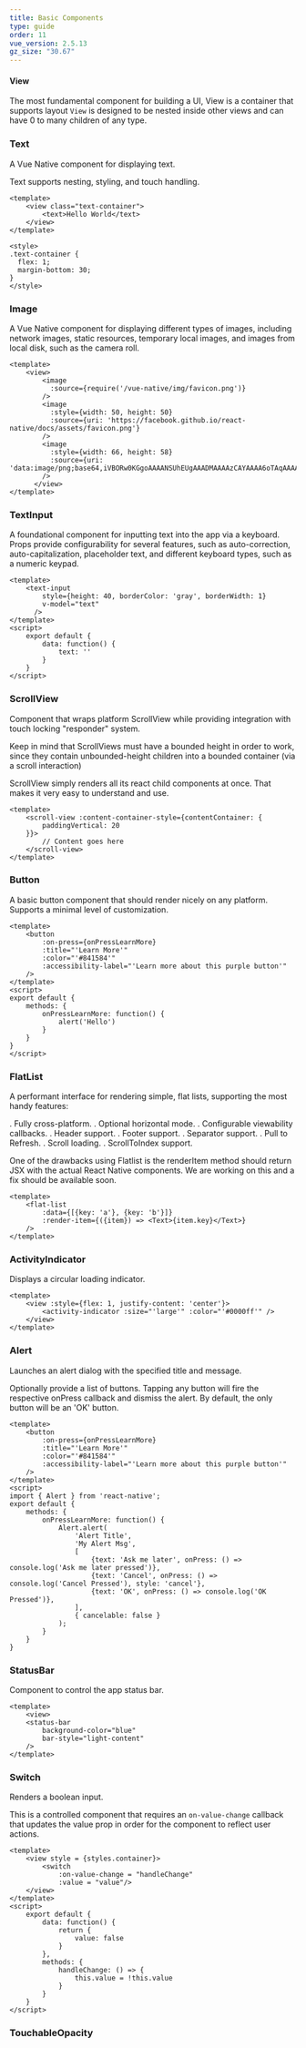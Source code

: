 ```yaml
---
title: Basic Components
type: guide
order: 11
vue_version: 2.5.13
gz_size: "30.67"
---
```


#### View
The most fundamental component for building a UI, View is a container that supports layout
`View` is designed to be nested inside other views and can have 0 to many children of any type.

### Text
A Vue Native component for displaying text.

Text supports nesting, styling, and touch handling.

```
<template>
    <view class="text-container">
        <text>Hello World</text>
    </view>
</template>

<style>
.text-container {
  flex: 1;
  margin-bottom: 30;
}
</style>
```

### Image
A Vue Native component for displaying different types of images, including network images, static resources, temporary local images, and images from local disk, such as the camera roll.

```
<template>
    <view>
        <image
          :source={require('/vue-native/img/favicon.png')}
        />
        <image
          :style={width: 50, height: 50}
          :source={uri: 'https://facebook.github.io/react-native/docs/assets/favicon.png'}
        />
        <image
          :style={width: 66, height: 58}
          :source={uri: 'data:image/png;base64,iVBORw0KGgoAAAANSUhEUgAAADMAAAAzCAYAAAA6oTAqAAAAEXRFWHRTb2Z0d2FyZQBwbmdjcnVzaEB1SfMAAABQSURBVGje7dSxCQBACARB+2/ab8BEeQNhFi6WSYzYLYudDQYGBgYGBgYGBgYGBgYGBgZmcvDqYGBgmhivGQYGBgYGBgYGBgYGBgYGBgbmQw+P/eMrC5UTVAAAAABJRU5ErkJggg=='}
        />
      </view>
</template>
```

### TextInput
A foundational component for inputting text into the app via a keyboard. Props provide configurability for several features, such as auto-correction, auto-capitalization, placeholder text, and different keyboard types, such as a numeric keypad.

```
<template>
    <text-input
        style={height: 40, borderColor: 'gray', borderWidth: 1}
        v-model="text"
      />
</template>
<script>
    export default {
        data: function() {
            text: ''
        }
    }
</script>
```

### ScrollView
Component that wraps platform ScrollView while providing integration with touch locking "responder" system.

Keep in mind that ScrollViews must have a bounded height in order to work, since they contain unbounded-height children into a bounded container (via a scroll interaction)

ScrollView simply renders all its react child components at once. That makes it very easy to understand and use.

```
<template>
    <scroll-view :content-container-style={contentContainer: {
        paddingVertical: 20
    }}>
        // Content goes here
    </scroll-view>
</template>
```

### Button
A basic button component that should render nicely on any platform. Supports a minimal level of customization.

```
<template>
    <button
        :on-press={onPressLearnMore}
        :title="'Learn More'"
        :color="'#841584'"
        :accessibility-label="'Learn more about this purple button'"
    />
</template>
<script>
export default {
    methods: {
        onPressLearnMore: function() {
            alert('Hello')
        }
    }
}
</script>
```

### FlatList
A performant interface for rendering simple, flat lists, supporting the most handy features:

. Fully cross-platform.
. Optional horizontal mode.
. Configurable viewability callbacks.
. Header support.
. Footer support.
. Separator support.
. Pull to Refresh.
. Scroll loading.
. ScrollToIndex support.

One of the drawbacks using Flatlist is the renderItem method should return JSX with the actual React Native components. We are working on this and a fix should be available soon.

```
<template>
    <flat-list
        :data={[{key: 'a'}, {key: 'b'}]}
        :render-item={({item}) => <Text>{item.key}</Text>}
    />
</template>
```

### ActivityIndicator

Displays a circular loading indicator.

```
<template>
    <view :style={flex: 1, justify-content: 'center'}>
        <activity-indicator :size="'large'" :color="'#0000ff'" />
    </view>
</template>
```

### Alert

Launches an alert dialog with the specified title and message.

Optionally provide a list of buttons. Tapping any button will fire the respective onPress callback and dismiss the alert. By default, the only button will be an 'OK' button.

```
<template>
    <button
        :on-press={onPressLearnMore}
        :title="'Learn More'"
        :color="'#841584'"
        :accessibility-label="'Learn more about this purple button'"
    />
</template>
<script>
import { Alert } from 'react-native';
export default {
    methods: {
        onPressLearnMore: function() {
            Alert.alert(
                'Alert Title',
                'My Alert Msg',
                [
                    {text: 'Ask me later', onPress: () => console.log('Ask me later pressed')},
                    {text: 'Cancel', onPress: () => console.log('Cancel Pressed'), style: 'cancel'},
                    {text: 'OK', onPress: () => console.log('OK Pressed')},
                ],
                { cancelable: false }
            );
        }
    }
}
```

### StatusBar

Component to control the app status bar.

```
<template>
    <view>
    <status-bar
        background-color="blue"
        bar-style="light-content"
    />
</template>
```

### Switch

Renders a boolean input.

This is a controlled component that requires an `on-value-change` callback that updates the value prop in order for the component to reflect user actions.

```
<template>
    <view style = {styles.container}>
        <switch
            :on-value-change = "handleChange"
            :value = "value"/>
    </view>
</template>
<script>
    export default {
        data: function() {
            return {
                value: false
            }
        },
        methods: {
            handleChange: () => {
                this.value = !this.value
            }
        }
    }
</script>
```

### TouchableOpacity

